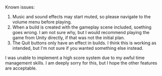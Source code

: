 Known issues:
1. Music and sound effects may start muted, so please navigate to the volume menu before playing. 
2. When a build is created with the gameplay scene included, soething goes wrong. I am not sure why, but I would recommend playing the game from Unity directly, if that was not the initial plan.
3. The Quit buttons only have an effect in builds. I think this is working as intended, but I'm not sure if you wanted something else instead.

I was unable to implement a high score system due to my awful time management skills. I am deeply sorry for this, but I hope the other features are acceptable.
